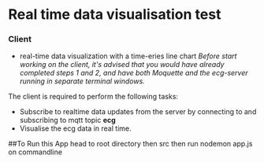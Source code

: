 # Real time data visualisation test



### Client 
+ real-time data visualization with a time-eries line chart
*Before start working on the client, it's advised that you would have already completed steps 1 and 2, and have both Moquette and the ecg-server running in separate terminal windows.*

The client is required to perform the following tasks:
+ Subscribe to realtime data updates from the server by connecting to and subscribing to mqtt topic **ecg**
+ Visualise the ecg data in real time.


##To Run this App head to root directory then src then  run nodemon app.js on commandline

